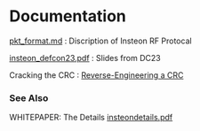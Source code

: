 
# Documentation #

[pkt_format.md](pkt_format.md)  :                 Discription of Insteon RF Protocal

[insteon_defcon23.pdf](insteon_defcon23.pdf) :           Slides from DC23

Cracking the CRC :  [Reverse-Engineering a CRC](http://make-it-hack.blogspot.com/2015/08/reverse-engineering-crc.html)

### See Also ###

WHITEPAPER: The Details [insteondetails.pdf](http://www.insteon.com/pdf/insteondetails.pdf)


